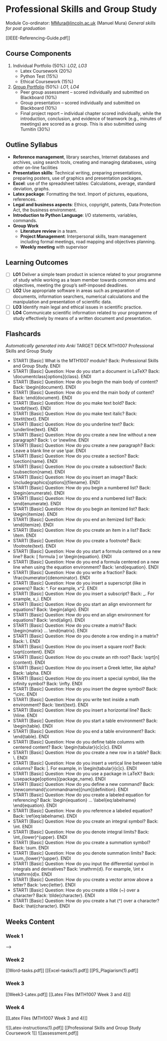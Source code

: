 # Professional Skills and Group Study
Module Co-ordinator: MMura@lincoln.ac.uk (Manuel Mura)
*General skills for post graduation*

[[IEEE-Referencing-Guide.pdf]]
## Course Components
 1. Individual Portfolio (50%): *LO2, LO3*
	- Latex Coursework (20%)
	- Python Test (15%)
	- Ethical Coursework (15%)
 2. [Group Portfolio](MTH1007-Handbook.pdf) (50%): *LO1, LO4*
	- Peer group assessment – scored individually and submitted on Blackboard (10%)
	- Group presentation – scored individually and submitted on Blackboard (10%)
	- Final project report – individual chapter scored individually, while the introduction, conclusion, and evidence of teamwork (e.g., minutes of meetings) are scored as a group. This is also submitted using Turnitin (30%)
## Outline Syllabus
 - **Reference management**, library searches, Internet databases and archives, using search tools, creating and managing databases, using other on-line facilities
 - **Presentation skills**: Technical writing, preparing presentations, preparing posters, use of graphics and presentation packages.
 - **Excel**: use of the spreadsheet tables: Calculations, average, standard deviation, graphs.
 - **Latex package**: Formatting the text. Import of pictures, equations, references.
 - **Legal and business aspects**: Ethics, copyright, patents, Data Protection Act, the business environment.
 - **Introduction to Python Language**: I/O statements, variables, commands.
 - **Group Work**
	 - **Literature review** in a team.
	 - **Project Management**: Interpersonal skills, team management including formal meetings, road mapping and objectives planning.
	 - **Weekly meeting** with supervisor
## Learning Outcomes
- [ ] **LO1** Deliver a simple team product in science related to your programme of study while working as a team member towards common aims and objectives, meeting the group’s self-imposed deadlines.
- [ ] **LO2** Use appropriate software in areas such as preparation of documents, information searchers, numerical calculations and the manipulation and presentation of scientific data.
- [ ] **LO3** Identify main legal and ethical issues in scientific practice.
- [ ] **LO4** Communicate scientific information related to your programme of study effectively by means of a written document and presentation.
## Flashcards
*Automatically generated into Anki*
TARGET DECK
MTH1007 Professional Skills and Group Study

 - STARTI [Basic] What is the MTH1007 module? Back: Professional Skills and Group Study. <!--ID: 1696359411213--> ENDI
- STARTI [Basic] Question: How do you start a document in LaTeX? Back: \documentclass[options]{class}. <!--ID: 1697561087392--> ENDI
- STARTI [Basic] Question: How do you begin the main body of content? Back: \begin{document}. <!--ID: 1697561087413--> ENDI
- STARTI [Basic] Question: How do you end the main body of content? Back: \end{document}. <!--ID: 1697561087429--> ENDI
- STARTI [Basic] Question: How do you make text bold? Back: \textbf{text}. <!--ID: 1697561087444--> ENDI
- STARTI [Basic] Question: How do you make text italic? Back: \textit{text}. <!--ID: 1697561087460--> ENDI
- STARTI [Basic] Question: How do you underline text? Back: \underline{text}. <!--ID: 1697561087475--> ENDI
- STARTI [Basic] Question: How do you create a new line without a new paragraph? Back: \\ or \newline. <!--ID: 1697561087492--> ENDI
- STARTI [Basic] Question: How do you create a new paragraph? Back: Leave a blank line or use \par. <!--ID: 1697561087509--> ENDI
- STARTI [Basic] Question: How do you create a section? Back: \section{name}. <!--ID: 1697561087525--> ENDI
- STARTI [Basic] Question: How do you create a subsection? Back: \subsection{name}. <!--ID: 1697561087541--> ENDI
- STARTI [Basic] Question: How do you insert an image? Back: \includegraphics[options]{filename}. <!--ID: 1697561087557--> ENDI
- STARTI [Basic] Question: How do you begin a numbered list? Back: \begin{enumerate}. <!--ID: 1697561087573--> ENDI
- STARTI [Basic] Question: How do you end a numbered list? Back: \end{enumerate}. <!--ID: 1697561087589--> ENDI
- STARTI [Basic] Question: How do you begin an itemized list? Back: \begin{itemize}. <!--ID: 1697561087605--> ENDI
- STARTI [Basic] Question: How do you end an itemized list? Back: \end{itemize}. <!--ID: 1697561087621--> ENDI
- STARTI [Basic] Question: How do you create an item in a list? Back: \item. <!--ID: 1697561087638--> ENDI
- STARTI [Basic] Question: How do you create a footnote? Back: \footnote{text}. <!--ID: 1697561087653--> ENDI
- STARTI [Basic] Question: How do you start a formula centered on a new line? Back: \[ formula \] or \begin{equation}. <!--ID: 1697561087665--> ENDI
- STARTI [Basic] Question: How do you end a formula centered on a new line when using the equation environment? Back: \end{equation}. <!--ID: 1697561087676--> ENDI
- STARTI [Basic] Question: How do you write a fraction? Back: \frac{numerator}{denominator}. <!--ID: 1697561087687--> ENDI
- STARTI [Basic] Question: How do you insert a superscript (like in powers)? Back: ^. For example, x^2. <!--ID: 1697561087699--> ENDI
- STARTI [Basic] Question: How do you insert a subscript? Back: _. For example, x_i. <!--ID: 1697561087710--> ENDI
- STARTI [Basic] Question: How do you start an align environment for equations? Back: \begin{align}. <!--ID: 1697561087721--> ENDI
- STARTI [Basic] Question: How do you end an align environment for equations? Back: \end{align}. <!--ID: 1697561087731--> ENDI
- STARTI [Basic] Question: How do you create a matrix? Back: \begin{matrix} ... \end{matrix}. <!--ID: 1697561087743--> ENDI
- STARTI [Basic] Question: How do you denote a row ending in a matrix? Back: \\. <!--ID: 1697561087754--> ENDI
- STARTI [Basic] Question: How do you insert a square root? Back: \sqrt{content}. <!--ID: 1697561087765--> ENDI
- STARTI [Basic] Question: How do you create an nth root? Back: \sqrt[n]{content}. <!--ID: 1697561087776--> ENDI
- STARTI [Basic] Question: How do you insert a Greek letter, like alpha? Back: \alpha. <!--ID: 1697561087788--> ENDI
- STARTI [Basic] Question: How do you insert a special symbol, like the infinity symbol? Back: \infty. <!--ID: 1697561087800--> ENDI
- STARTI [Basic] Question: How do you insert the degree symbol? Back: ^\circ. <!--ID: 1697561087811--> ENDI
- STARTI [Basic] Question: How do you write text inside a math environment? Back: \text{text}. <!--ID: 1697561087822--> ENDI
- STARTI [Basic] Question: How do you insert a horizontal line? Back: \hline. <!--ID: 1697561087834--> ENDI
- STARTI [Basic] Question: How do you start a table environment? Back: \begin{table}. <!--ID: 1697561087845--> ENDI
- STARTI [Basic] Question: How do you end a table environment? Back: \end{table}. <!--ID: 1697561087856--> ENDI
- STARTI [Basic] Question: How do you define table columns with centered content? Back: \begin{tabular}{c|c|c}. <!--ID: 1697561087867--> ENDI
- STARTI [Basic] Question: How do you create a new row in a table? Back: \\. <!--ID: 1697561087879--> ENDI
- STARTI [Basic] Question: How do you insert a vertical line between table columns? Back: |. For example, in \begin{tabular}{c|c}. <!--ID: 1697561087891--> ENDI
- STARTI [Basic] Question: How do you use a package in LaTeX? Back: \usepackage[options]{package_name}. <!--ID: 1697561087902--> ENDI
- STARTI [Basic] Question: How do you define a new command? Back: \newcommand{\commandname}[num]{definition}. <!--ID: 1697561087912--> ENDI
- STARTI [Basic] Question: How do you create a labeled equation for referencing? Back: \begin{equation} ... \label{eq:labelname} \end{equation}. <!--ID: 1697561087923--> ENDI
- STARTI [Basic] Question: How do you reference a labeled equation? Back: \ref{eq:labelname}. <!--ID: 1697561087934--> ENDI
- STARTI [Basic] Question: How do you create an integral symbol? Back: \int. <!--ID: 1697561087945--> ENDI
- STARTI [Basic] Question: How do you denote integral limits? Back: \int_{lower}^{upper}. <!--ID: 1697561087957--> ENDI
- STARTI [Basic] Question: How do you create a summation symbol? Back: \sum. <!--ID: 1697561087968--> ENDI
- STARTI [Basic] Question: How do you denote summation limits? Back: \sum_{lower}^{upper}. <!--ID: 1697561087980--> ENDI
- STARTI [Basic] Question: How do you input the differential symbol in integrals and derivatives? Back: \mathrm{d}. For example, \int x \mathrm{d}x. <!--ID: 1697561087991--> ENDI
- STARTI [Basic] Question: How do you create a vector arrow above a letter? Back: \vec{letter}. <!--ID: 1697561088003--> ENDI
- STARTI [Basic] Question: How do you create a tilde (~) over a character? Back: \tilde{character}. <!--ID: 1697561088015--> ENDI
- STARTI [Basic] Question: How do you create a hat (^) over a character? Back: \hat{character}. <!--ID: 1697561088026--> ENDI
## Weeks Content
### Week 1
-->
### Week 2
[[Word-tasks.pdf]]
[[Excel-tasks(1).pdf]]
[[PS_Plagiarism(1).pdf]]
### Week 3
[[Week3-Latex.pdf]]
[[Latex Files (MTH1007 Week 3 and 4)]]
### Week 4
[[Latex Files (MTH1007 Week 3 and 4)]]

![[Latex-instructions(1).pdf]]
[[Professional Skills and Group Study Coursework 1]]
![[assessment.pdf]]